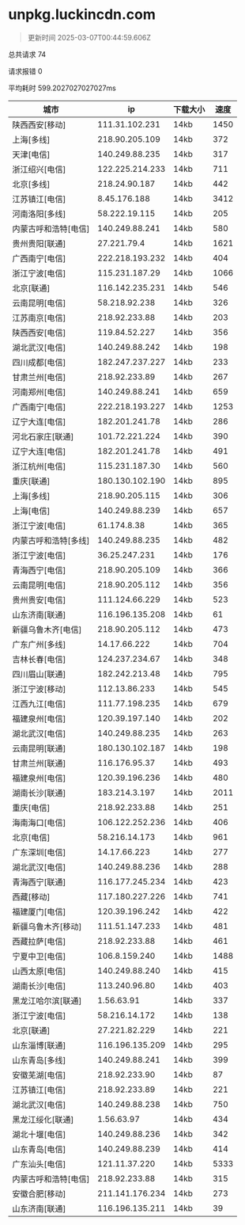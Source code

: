 
  # unpkg.luckincdn.com

  > 更新时间 2025-03-07T00:44:59.606Z
  
  总共请求 74

  请求报错 0

  平均耗时 599.2027027027027ms

|城市|ip|下载大小|速度|
|-----|----------|---|---|
|陕西西安[移动]|111.31.102.231|14kb|1450|
|上海[多线]|218.90.205.109|14kb|372|
|天津[电信]|140.249.88.235|14kb|317|
|浙江绍兴[电信]|122.225.214.233|14kb|711|
|北京[多线]|218.24.90.187|14kb|442|
|江苏镇江[电信]|8.45.176.188|14kb|3412|
|河南洛阳[多线]|58.222.19.115|14kb|205|
|内蒙古呼和浩特[电信]|140.249.88.241|14kb|580|
|贵州贵阳[联通]|27.221.79.4|14kb|1621|
|广西南宁[电信]|222.218.193.232|14kb|404|
|浙江宁波[电信]|115.231.187.29|14kb|1066|
|北京[联通]|116.142.235.231|14kb|546|
|云南昆明[电信]|58.218.92.238|14kb|326|
|江苏南京[电信]|218.92.233.88|14kb|203|
|陕西西安[电信]|119.84.52.227|14kb|356|
|湖北武汉[电信]|140.249.88.242|14kb|198|
|四川成都[电信]|182.247.237.227|14kb|233|
|甘肃兰州[电信]|218.92.233.89|14kb|267|
|河南郑州[电信]|140.249.88.241|14kb|659|
|广西南宁[电信]|222.218.193.227|14kb|1253|
|辽宁大连[电信]|182.201.241.78|14kb|286|
|河北石家庄[联通]|101.72.221.224|14kb|390|
|辽宁大连[电信]|182.201.241.78|14kb|491|
|浙江杭州[电信]|115.231.187.30|14kb|560|
|重庆[联通]|180.130.102.190|14kb|895|
|上海[多线]|218.90.205.115|14kb|306|
|上海[电信]|140.249.88.239|14kb|657|
|浙江宁波[电信]|61.174.8.38|14kb|365|
|内蒙古呼和浩特[多线]|140.249.88.235|14kb|482|
|浙江宁波[电信]|36.25.247.231|14kb|176|
|青海西宁[电信]|218.90.205.109|14kb|366|
|云南昆明[电信]|218.90.205.112|14kb|356|
|贵州贵安[电信]|111.124.66.229|14kb|523|
|山东济南[联通]|116.196.135.208|14kb|61|
|新疆乌鲁木齐[电信]|218.90.205.112|14kb|473|
|广东广州[多线]|14.17.66.222|14kb|704|
|吉林长春[电信]|124.237.234.67|14kb|348|
|四川眉山[联通]|182.242.213.48|14kb|795|
|浙江宁波[移动]|112.13.86.233|14kb|545|
|江西九江[电信]|111.77.198.235|14kb|679|
|福建泉州[电信]|120.39.197.140|14kb|202|
|湖北武汉[电信]|140.249.88.235|14kb|263|
|云南昆明[联通]|180.130.102.187|14kb|198|
|甘肃兰州[联通]|116.176.95.37|14kb|493|
|福建泉州[电信]|120.39.196.236|14kb|480|
|湖南长沙[联通]|183.214.3.197|14kb|2011|
|重庆[电信]|218.92.233.88|14kb|251|
|海南海口[电信]|106.122.252.236|14kb|406|
|北京[电信]|58.216.14.173|14kb|961|
|广东深圳[电信]|14.17.66.223|14kb|277|
|湖北武汉[电信]|140.249.88.236|14kb|288|
|青海西宁[联通]|116.177.245.234|14kb|423|
|西藏[移动]|117.180.227.226|14kb|741|
|福建厦门[电信]|120.39.196.242|14kb|422|
|新疆乌鲁木齐[移动]|111.51.147.233|14kb|481|
|西藏拉萨[电信]|218.92.233.88|14kb|461|
|宁夏中卫[电信]|106.8.159.240|14kb|1488|
|山西太原[电信]|140.249.88.240|14kb|415|
|湖南长沙[电信]|113.240.96.80|14kb|403|
|黑龙江哈尔滨[联通]|1.56.63.91|14kb|337|
|浙江宁波[电信]|58.216.14.172|14kb|138|
|北京[联通]|27.221.82.229|14kb|221|
|山东淄博[联通]|116.196.135.209|14kb|295|
|山东青岛[多线]|140.249.88.241|14kb|399|
|安徽芜湖[电信]|218.92.233.90|14kb|87|
|江苏镇江[电信]|218.92.233.89|14kb|221|
|湖北武汉[电信]|140.249.88.238|14kb|750|
|黑龙江绥化[联通]|1.56.63.97|14kb|434|
|湖北十堰[电信]|140.249.88.236|14kb|342|
|山东青岛[电信]|140.249.88.239|14kb|414|
|广东汕头[电信]|121.11.37.220|14kb|5333|
|内蒙古呼和浩特[电信]|218.92.233.88|14kb|315|
|安徽合肥[移动]|211.141.176.234|14kb|273|
|山东济南[联通]|116.196.135.211|14kb|39|

  